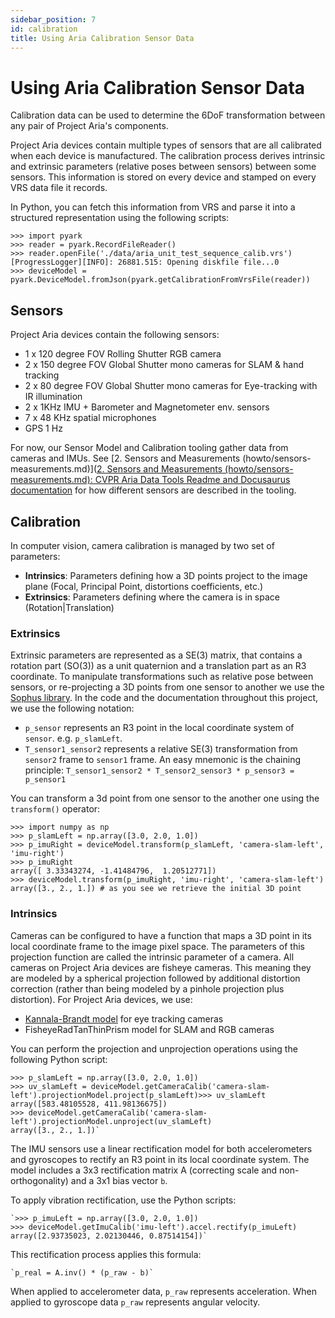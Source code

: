 ```yaml
---
sidebar_position: 7
id: calibration
title: Using Aria Calibration Sensor Data
---
```


# Using Aria Calibration Sensor Data

Calibration data can be used to determine the 6DoF transformation between any pair of Project Aria's components.

Project Aria devices contain multiple types of sensors that are all calibrated when each device is manufactured. The calibration process derives intrinsic and extrinsic parameters (relative poses between sensors) between some sensors. This information is stored on every device and stamped on every VRS data file it records.

In Python, you can fetch this information from VRS and parse it into a structured representation using the following scripts:


```
>>> import pyark
>>> reader = pyark.RecordFileReader()
>>> reader.openFile('./data/aria_unit_test_sequence_calib.vrs')
[ProgressLogger][INFO]: 26881.515: Opening diskfile file...0
>>> deviceModel = pyark.DeviceModel.fromJson(pyark.getCalibrationFromVrsFile(reader))
```



## Sensors

Project Aria devices contain the following sensors:


* 1 x 120 degree FOV Rolling Shutter RGB camera
* 2 x 150 degree FOV Global Shutter mono cameras for SLAM & hand tracking
* 2 x 80 degree FOV Global Shutter mono cameras for Eye-tracking with IR illumination
* 2 x 1KHz IMU + Barometer and Magnetometer env. sensors
* 7 x 48 KHz spatial microphones
* GPS 1 Hz

For now, our Sensor Model and Calibration tooling gather data from cameras and IMUs.
See [2. Sensors and Measurements (howto/sensors-measurements.md)]([2. Sensors and Measurements (howto/sensors-measurements.md): CVPR Aria Data Tools Readme and Docusaurus documentation](https://fb.quip.com/c72qAWJmw4Ra#temp:C:cMG847a21451d8f4e6c85c18ad9d) for how different sensors are described in the tooling.


## Calibration

In computer vision, camera calibration is managed by two set of parameters:


* **Intrinsics**: Parameters defining how a 3D points project to the image plane (Focal, Principal Point, distortions coefficients, etc.)
* **Extrinsics**: Parameters defining where the camera is in space (Rotation|Translation)

### Extrinsics

Extrinsic parameters are represented as a SE(3) matrix, that contains a rotation part (SO(3)) as a unit quaternion and a translation part as an R3 coordinate. To manipulate transformations such as relative pose between sensors, or re-projecting a 3D points from one sensor to another we use the [Sophus library](https://github.com/strasdat/Sophus).
In the code and the documentation throughout this project, we use the following notation:


* `p_sensor` represents an R3 point in the local coordinate system of `sensor`. e.g. `p_slamLeft`.
* `T_sensor1_sensor2` represents a relative SE(3) transformation from `sensor2` frame to `sensor1` frame. An easy mnemonic is the chaining principle: `T_sensor1_sensor2 * T_sensor2_sensor3 * p_sensor3 = p_sensor1`

You can transform a 3d point from one sensor to the another one using the `transform()` operator:


```
>>> import numpy as np
>>> p_slamLeft = np.array([3.0, 2.0, 1.0])
>>> p_imuRight = deviceModel.transform(p_slamLeft, 'camera-slam-left', 'imu-right')
>>> p_imuRight
array([ 3.33343274, -1.41484796,  1.20512771])
>>> deviceModel.transform(p_imuRight, 'imu-right', 'camera-slam-left')
array([3., 2., 1.]) # as you see we retrieve the initial 3D point
```



### Intrinsics

Cameras can be configured to have a function that maps a 3D point in its local coordinate frame to the image pixel space. The parameters of this projection function are called the intrinsic parameter of a camera. All cameras on Project Aria devices are fisheye cameras. This meaning they are modeled by a spherical projection followed by additional distortion correction (rather than being modeled by a pinhole projection plus distortion).
For Project Aria devices, we use:


* [Kannala-Brandt model](https://ieeexplore.ieee.org/document/1642666) for eye tracking cameras
* FisheyeRadTanThinPrism model for SLAM and RGB cameras

You can perform the projection and unprojection operations using the following Python script:


```
>>> p_slamLeft = np.array([3.0, 2.0, 1.0])
>>> uv_slamLeft = deviceModel.getCameraCalib('camera-slam-left').projectionModel.project(p_slamLeft)>>> uv_slamLeft
array([583.48105528, 411.98136675])
>>> deviceModel.getCameraCalib('camera-slam-left').projectionModel.unproject(uv_slamLeft)
array([3., 2., 1.])`
```


The IMU sensors use a linear rectification model for both accelerometers and gyroscopes to rectify an R3 point in its local coordinate system. The model includes a 3x3 rectification matrix A (correcting scale and non-orthogonality) and a 3x1 bias vector `b`.

To apply vibration rectification, use the Python scripts:


```
`>>> p_imuLeft = np.array([3.0, 2.0, 1.0])
>>> deviceModel.getImuCalib('imu-left').accel.rectify(p_imuLeft)
array([2.93735023, 2.02130446, 0.87514154])`
```


This rectification process applies this formula:


```
`p_real = A.inv() * (p_raw - b)`
```


When applied to accelerometer data, `p_raw` represents acceleration.  When applied to gyroscope data `p_raw`  represents angular velocity.
